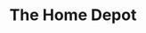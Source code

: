 ---
title: "The Home Depot"
url: /jacksonville/the-home-depot-southside-boulevard/
shop: doityourself
---